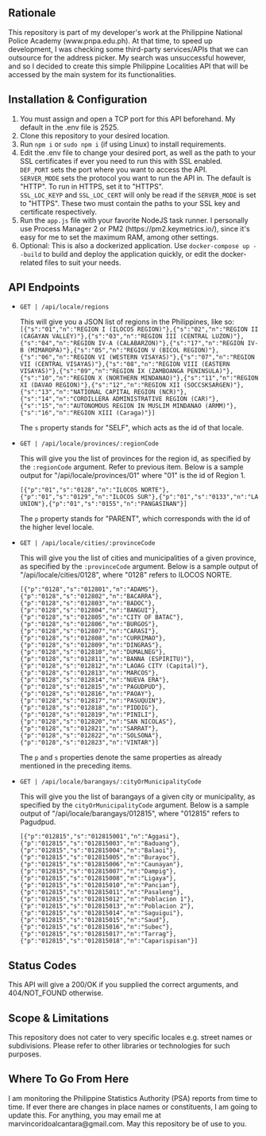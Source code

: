 <h2>Rationale</h2>
<p>
	This repository is part of my developer's work at the Philippine National Police Academy (www.pnpa.edu.ph). At that time, to speed up development, I was checking some third-party services/APIs that we can outsource for the address picker. My search was 	unsuccessful however, and so I decided to create this simple Philippine Localities API that will be accessed by the main system for its functionalities.
</p>
<h2>Installation &amp; Configuration</h2>
<ol>
	<li>You must assign and open a TCP port for this API beforehand. My default in the .env file is 2525.</li>
	<li>Clone this repository to your desired location.</li>
	<li>Run <code>npm i</code> or <code>sudo npm i</code> (if using Linux) to install requirements.</li>
	<li>
		Edit the .env file to change your desired port, as well as the path to your SSL certificates if ever you need to run this with SSL enabled.<br/>
		<code>DEF_PORT</code> sets the port where you want to access the API.<br/>
		<code>SERVER_MODE</code> sets the protocol you want to run the API in. The default is "HTTP". To run in HTTPS, set it to "HTTPS".<br/>
		<code>SSL_LOC_KEYP</code> and <code>SSL_LOC_CERT</code> will only be read if the <code>SERVER_MODE</code> is set to "HTTPS". These two must contain the paths to your SSL key and certificate respectively.
	</li>
	<li>Run the <code>app.js</code> file with your favorite NodeJS task runner. I personally use Process Manager 2 or PM2 (https://pm2.keymetrics.io/), since it's easy for me to set the maximum RAM, among other settings.</li>
	<li>Optional: This is also a dockerized application. Use <code>docker-compose up --build</code> to build and deploy the application quickly, or edit the docker-related files to suit your needs.</li>
</ol>
<h2>API Endpoints</h2>
<ul>
	<li>
		<code>GET | /api/locale/regions</code>
		<p>
			This will give you a JSON list of regions in the Philippines, like so:<br/>
			<code>[{"s":"01","n":"REGION I (ILOCOS REGION)"},{"s":"02","n":"REGION II (CAGAYAN VALLEY)"},{"s":"03","n":"REGION III (CENTRAL LUZON)"},{"s":"04","n":"REGION IV-A (CALABARZON)"},{"s":"17","n":"REGION IV-B (MIMAROPA)"},{"s":"05","n":"REGION V (BICOL REGION)"},{"s":"06","n":"REGION VI (WESTERN VISAYAS)"},{"s":"07","n":"REGION VII (CENTRAL VISAYAS)"},{"s":"08","n":"REGION VIII (EASTERN VISAYAS)"},{"s":"09","n":"REGION IX (ZAMBOANGA PENINSULA)"},{"s":"10","n":"REGION X (NORTHERN MINDANAO)"},{"s":"11","n":"REGION XI (DAVAO REGION)"},{"s":"12","n":"REGION XII (SOCCSKSARGEN)"},{"s":"13","n":"NATIONAL CAPITAL REGION (NCR)"},{"s":"14","n":"CORDILLERA ADMINISTRATIVE REGION (CAR)"},{"s":"15","n":"AUTONOMOUS REGION IN MUSLIM MINDANAO (ARMM)"},{"s":"16","n":"REGION XIII (Caraga)"}]</code>
		</p>
		<p>The <code>s</code> property stands for "SELF", which acts as the id of that locale.</p>
	</li>
	<li>
		<code>GET | /api/locale/provinces/:regionCode</code>
		<p>This will give you the list of provinces for the region id, as specified by the <code>:regionCode</code> argument. Refer to previous item. Below is a sample output for "/api/locale/provinces/01" where "01" is the id of Region 1.</p>
		<code>[{"p":"01","s":"0128","n":"ILOCOS NORTE"},{"p":"01","s":"0129","n":"ILOCOS SUR"},{"p":"01","s":"0133","n":"LA UNION"},{"p":"01","s":"0155","n":"PANGASINAN"}]</code>
		<p>The <code>p</code> property stands for "PARENT", which corresponds with the id of the higher level locale.</p>
	</li>
	<li>
		<code>GET | /api/locale/cities/:provinceCode</code>
		<p>This will give you the list of cities and municipalities of a given province, as specified by the <code>:provinceCode</code> argument. Below is a sample output of "/api/locale/cities/0128", where "0128" refers to ILOCOS NORTE.</p>
		<code>[{"p":"0128","s":"012801","n":"ADAMS"},{"p":"0128","s":"012802","n":"BACARRA"},{"p":"0128","s":"012803","n":"BADOC"},{"p":"0128","s":"012804","n":"BANGUI"},{"p":"0128","s":"012805","n":"CITY OF BATAC"},{"p":"0128","s":"012806","n":"BURGOS"},{"p":"0128","s":"012807","n":"CARASI"},{"p":"0128","s":"012808","n":"CURRIMAO"},{"p":"0128","s":"012809","n":"DINGRAS"},{"p":"0128","s":"012810","n":"DUMALNEG"},{"p":"0128","s":"012811","n":"BANNA (ESPIRITU)"},{"p":"0128","s":"012812","n":"LAOAG CITY (Capital)"},{"p":"0128","s":"012813","n":"MARCOS"},{"p":"0128","s":"012814","n":"NUEVA ERA"},{"p":"0128","s":"012815","n":"PAGUDPUD"},{"p":"0128","s":"012816","n":"PAOAY"},{"p":"0128","s":"012817","n":"PASUQUIN"},{"p":"0128","s":"012818","n":"PIDDIG"},{"p":"0128","s":"012819","n":"PINILI"},{"p":"0128","s":"012820","n":"SAN NICOLAS"},{"p":"0128","s":"012821","n":"SARRAT"},{"p":"0128","s":"012822","n":"SOLSONA"},{"p":"0128","s":"012823","n":"VINTAR"}]</code>
		<p>The <code>p</code> and <code>s</code> properties denote the same properties as already mentioned in the preceding items.</p>
	</li>
	<li>
		<code>GET | /api/locale/barangays/:cityOrMunicipalityCode</code>
		<p>This will give you the list of barangays of a given city or municipality, as specified by the <code>cityOrMunicipalityCode</code> argument. Below is a sample output of "/api/locale/barangays/012815", where "012815" refers to Pagudpud.</p>
		<code>[{"p":"012815","s":"012815001","n":"Aggasi"},{"p":"012815","s":"012815003","n":"Baduang"},{"p":"012815","s":"012815004","n":"Balaoi"},{"p":"012815","s":"012815005","n":"Burayoc"},{"p":"012815","s":"012815006","n":"Caunayan"},{"p":"012815","s":"012815007","n":"Dampig"},{"p":"012815","s":"012815008","n":"Ligaya"},{"p":"012815","s":"012815010","n":"Pancian"},{"p":"012815","s":"012815011","n":"Pasaleng"},{"p":"012815","s":"012815012","n":"Poblacion 1"},{"p":"012815","s":"012815013","n":"Poblacion 2"},{"p":"012815","s":"012815014","n":"Saguigui"},{"p":"012815","s":"012815015","n":"Saud"},{"p":"012815","s":"012815016","n":"Subec"},{"p":"012815","s":"012815017","n":"Tarrag"},{"p":"012815","s":"012815018","n":"Caparispisan"}]</code>
	</li>
</ul>
<h2>Status Codes</h2>
<p>This API will give a 200/OK if you supplied the correct arguments, and 404/NOT_FOUND otherwise.</p>
<h2>Scope &amp; Limitations</h2>
<p>This repository does not cater to very specific locales e.g. street names or subdivisions. Please refer to other libraries or technologies for such purposes.</p>
<h2>Where To Go From Here</h2>
<p>I am monitoring the Philippine Statistics Authority (PSA) reports from time to time. If ever there are changes in place names or constituents, I am going to update this. For anything, you may email me at marvincoridoalcantara@gmail.com. May this repository be of use to you.</p>

